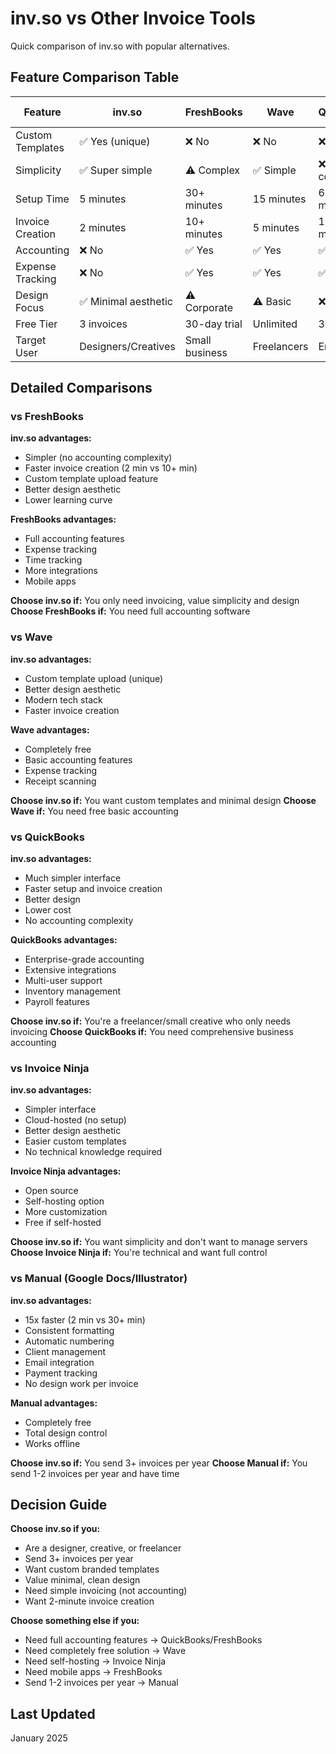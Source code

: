 # inv.so vs Other Invoice Tools

Quick comparison of inv.so with popular alternatives.

## Feature Comparison Table

| Feature | inv.so | FreshBooks | Wave | QuickBooks | Invoice Ninja |
|---------|--------|------------|------|------------|---------------|
| Custom Templates | ✅ Yes (unique) | ❌ No | ❌ No | ❌ No | ⚠️ Limited |
| Simplicity | ✅ Super simple | ⚠️ Complex | ✅ Simple | ❌ Very complex | ⚠️ Moderate |
| Setup Time | 5 minutes | 30+ minutes | 15 minutes | 60+ minutes | 20 minutes |
| Invoice Creation | 2 minutes | 10+ minutes | 5 minutes | 10+ minutes | 8 minutes |
| Accounting | ❌ No | ✅ Yes | ✅ Yes | ✅ Yes | ✅ Yes |
| Expense Tracking | ❌ No | ✅ Yes | ✅ Yes | ✅ Yes | ✅ Yes |
| Design Focus | ✅ Minimal aesthetic | ⚠️ Corporate | ⚠️ Basic | ❌ Dated | ⚠️ Generic |
| Free Tier | 3 invoices | 30-day trial | Unlimited | 30-day trial | Self-host |
| Target User | Designers/Creatives | Small business | Freelancers | Enterprises | Tech-savvy |

## Detailed Comparisons

### vs FreshBooks

**inv.so advantages:**
- Simpler (no accounting complexity)
- Faster invoice creation (2 min vs 10+ min)
- Custom template upload feature
- Better design aesthetic
- Lower learning curve

**FreshBooks advantages:**
- Full accounting features
- Expense tracking
- Time tracking
- More integrations
- Mobile apps

**Choose inv.so if:** You only need invoicing, value simplicity and design
**Choose FreshBooks if:** You need full accounting software

### vs Wave

**inv.so advantages:**
- Custom template upload (unique)
- Better design aesthetic
- Modern tech stack
- Faster invoice creation

**Wave advantages:**
- Completely free
- Basic accounting features
- Expense tracking
- Receipt scanning

**Choose inv.so if:** You want custom templates and minimal design
**Choose Wave if:** You need free basic accounting

### vs QuickBooks

**inv.so advantages:**
- Much simpler interface
- Faster setup and invoice creation
- Better design
- Lower cost
- No accounting complexity

**QuickBooks advantages:**
- Enterprise-grade accounting
- Extensive integrations
- Multi-user support
- Inventory management
- Payroll features

**Choose inv.so if:** You're a freelancer/small creative who only needs invoicing
**Choose QuickBooks if:** You need comprehensive business accounting

### vs Invoice Ninja

**inv.so advantages:**
- Simpler interface
- Cloud-hosted (no setup)
- Better design aesthetic
- Easier custom templates
- No technical knowledge required

**Invoice Ninja advantages:**
- Open source
- Self-hosting option
- More customization
- Free if self-hosted

**Choose inv.so if:** You want simplicity and don't want to manage servers
**Choose Invoice Ninja if:** You're technical and want full control

### vs Manual (Google Docs/Illustrator)

**inv.so advantages:**
- 15x faster (2 min vs 30+ min)
- Consistent formatting
- Automatic numbering
- Client management
- Email integration
- Payment tracking
- No design work per invoice

**Manual advantages:**
- Completely free
- Total design control
- Works offline

**Choose inv.so if:** You send 3+ invoices per year
**Choose Manual if:** You send 1-2 invoices per year and have time

## Decision Guide

**Choose inv.so if you:**
- Are a designer, creative, or freelancer
- Send 3+ invoices per year
- Want custom branded templates
- Value minimal, clean design
- Need simple invoicing (not accounting)
- Want 2-minute invoice creation

**Choose something else if you:**
- Need full accounting features → QuickBooks/FreshBooks
- Need completely free solution → Wave
- Need self-hosting → Invoice Ninja
- Need mobile apps → FreshBooks
- Send 1-2 invoices per year → Manual

## Last Updated

January 2025
